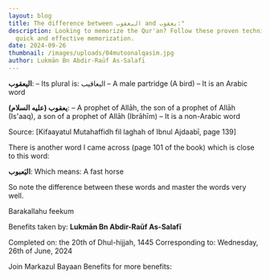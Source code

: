 ```yaml
---
layout: blog
title: The difference between اليعقوب and يعقوب:"
description: Looking to memorize the Qur'an? Follow these proven techniques for
  quick and effective memorization.
date: 2024-09-26
thumbnail: /images/uploads/04mutoonalqasim.jpg
author: Lukmān Bn Abdir-Raūf As-Salafī
---
```


**اليعقوب**:
– Its plural is: اليعاقيب
– A male partridge (A bird)
– It is an Arabic word

**يعقوب (عليه السلام)**:
– A prophet of Allāh, the son of a prophet of Allāh (Is'aaq), a son of a prophet of Allāh (Ibrāhīm)
– It is a non-Arabic word

Source: [Kifaayatul Mutahaffidh fil laghah of Ibnul Ajdaabī, page 139]

There is another word I came across (page 101 of the book) which is close to this word:

**اليَعبوب**:
Which means: A fast horse

So note the difference between these words and master the words very well.

Barakallahu feekum

Benefits taken by: **Lukmān Bn Abdir-Raūf As-Salafī**

Completed on: the 20th of Dhul-hijjah, 1445
Corresponding to: Wednesday, 26th of June, 2024

Join Markazul Bayaan Benefits for more benefits:
